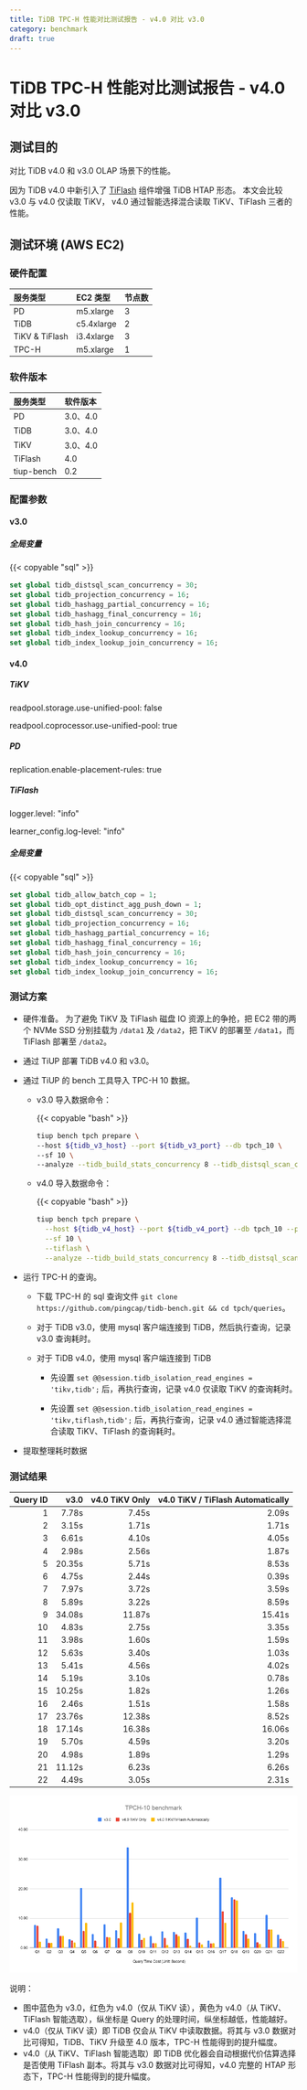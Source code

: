 ```yaml
---
title: TiDB TPC-H 性能对比测试报告 - v4.0 对比 v3.0
category: benchmark
draft: true
---
```


# TiDB TPC-H 性能对比测试报告 - v4.0 对比 v3.0

## 测试目的

对比 TiDB v4.0 和 v3.0 OLAP 场景下的性能。

因为 TiDB v4.0 中新引入了 [TiFlash](/tiflash/tiflash-overview.md) 组件增强 TiDB HTAP 形态。 本文会比较 v3.0 与 v4.0 仅读取 TiKV， v4.0 通过智能选择混合读取 TiKV、TiFlash 三者的性能。

## 测试环境 (AWS EC2)

### 硬件配置

| 服务类型         | EC2 类型     | 节点数 |
|:----------------|:------------|:----|
| PD              | m5.xlarge   |  3  |
| TiDB            | c5.4xlarge  |  2  |
| TiKV & TiFlash  | i3.4xlarge  |  3  |
| TPC-H           | m5.xlarge   |  1  |

### 软件版本

| 服务类型   | 软件版本        
|:----------|:-----------|
| PD        | 3.0、4.0   |
| TiDB      | 3.0、4.0   |
| TiKV      | 3.0、4.0   |
| TiFlash   | 4.0        |
| tiup-bench | 0.2      |

### 配置参数

#### v3.0

##### 全局变量

{{< copyable "sql" >}}

```sql
set global tidb_distsql_scan_concurrency = 30;
set global tidb_projection_concurrency = 16;
set global tidb_hashagg_partial_concurrency = 16;
set global tidb_hashagg_final_concurrency = 16;
set global tidb_hash_join_concurrency = 16;
set global tidb_index_lookup_concurrency = 16;
set global tidb_index_lookup_join_concurrency = 16;
```

#### v4.0

##### TiKV

readpool.storage.use-unified-pool: false

readpool.coprocessor.use-unified-pool: true

##### PD

replication.enable-placement-rules: true

##### TiFlash

logger.level: "info"

learner_config.log-level: "info"

##### 全局变量

{{< copyable "sql" >}}

```sql
set global tidb_allow_batch_cop = 1;
set global tidb_opt_distinct_agg_push_down = 1;
set global tidb_distsql_scan_concurrency = 30;
set global tidb_projection_concurrency = 16;
set global tidb_hashagg_partial_concurrency = 16;
set global tidb_hashagg_final_concurrency = 16;
set global tidb_hash_join_concurrency = 16;
set global tidb_index_lookup_concurrency = 16;
set global tidb_index_lookup_join_concurrency = 16;
```

### 测试方案

- 硬件准备。
为了避免 TiKV 及 TiFlash 磁盘 IO 资源上的争抢，把 EC2 带的两个 NVMe SSD 分别挂载为 `/data1` 及 `/data2`，把 TiKV 的部署至 `/data1`，而 TiFlash 部署至 `/data2`。

- 通过 TiUP 部署 TiDB v4.0 和 v3.0。

- 通过 TiUP 的 bench 工具导入 TPC-H 10 数据。

    * v3.0 导入数据命令：

      {{< copyable "bash" >}}

      ```bash
      tiup bench tpch prepare \
      --host ${tidb_v3_host} --port ${tidb_v3_port} --db tpch_10 \
      --sf 10 \
      --analyze --tidb_build_stats_concurrency 8 --tidb_distsql_scan_concurrency 30
      ```

    * v4.0 导入数据命令：

      {{< copyable "bash" >}}

      ```bash
      tiup bench tpch prepare \
        --host ${tidb_v4_host} --port ${tidb_v4_port} --db tpch_10 --password ${password} \
        --sf 10 \
        --tiflash \
        --analyze --tidb_build_stats_concurrency 8 --tidb_distsql_scan_concurrency 30
      ```

- 运行 TPC-H 的查询。

    * 下载 TPC-H 的 sql 查询文件 `git clone https://github.com/pingcap/tidb-bench.git && cd tpch/queries`。

    * 对于 TiDB v3.0，使用 mysql 客户端连接到 TiDB，然后执行查询，记录 v3.0 查询耗时。

    * 对于 TiDB v4.0，使用 mysql 客户端连接到 TiDB

        * 先设置 `set @@session.tidb_isolation_read_engines = 'tikv,tidb';` 后，再执行查询，记录 v4.0 仅读取 TiKV 的查询耗时。

        * 先设置 `set @@session.tidb_isolation_read_engines = 'tikv,tiflash,tidb';` 后，再执行查询，记录 v4.0 通过智能选择混合读取 TiKV、TiFlash 的查询耗时。

- 提取整理耗时数据

### 测试结果

| Query ID |  v3.0  |  v4.0 TiKV Only |  v4.0 TiKV / TiFlash Automatically | 
|--------:|-----------:|------------:|--------------:|
| 1       |    7.78s   |      7.45s  |      2.09s    |
| 2       |    3.15s   |      1.71s  |      1.71s    |
| 3       |    6.61s   |      4.10s  |      4.05s    |
| 4       |    2.98s   |      2.56s  |      1.87s    |
| 5       |   20.35s   |      5.71s  |      8.53s    |
| 6       |    4.75s   |      2.44s  |      0.39s    |
| 7       |    7.97s   |      3.72s  |      3.59s    |
| 8       |    5.89s   |      3.22s  |      8.59s    |
| 9       |   34.08s   |     11.87s  |     15.41s    |
| 10      |    4.83s   |      2.75s  |      3.35s    |
| 11      |    3.98s   |      1.60s  |      1.59s    |
| 12      |    5.63s   |      3.40s  |      1.03s    |
| 13      |    5.41s   |      4.56s  |      4.02s    |
| 14      |    5.19s   |      3.10s  |      0.78s    |
| 15      |   10.25s   |      1.82s  |      1.26s    |
| 16      |    2.46s   |      1.51s  |      1.58s    |
| 17      |   23.76s   |     12.38s  |      8.52s    |
| 18      |   17.14s   |     16.38s  |     16.06s    |
| 19      |    5.70s   |      4.59s  |      3.20s    |
| 20      |    4.98s   |      1.89s  |      1.29s    |
| 21      |   11.12s   |      6.23s  |      6.26s    |
| 22      |    4.49s   |      3.05s  |      2.31s    |

![TPC-H](/media/tpch_v4vsv3.png)

说明：

- 图中蓝色为 v3.0，红色为 v4.0（仅从 TiKV 读），黄色为 v4.0（从 TiKV、TiFlash 智能选取），纵坐标是 Query 的处理时间，纵坐标越低，性能越好。
- v4.0（仅从 TiKV 读）即 TiDB 仅会从 TiKV 中读取数据。将其与 v3.0 数据对比可得知，TiDB、TiKV 升级至 4.0 版本，TPC-H 性能得到的提升幅度。
- v4.0（从 TiKV、TiFlash 智能选取）即 TiDB 优化器会自动根据代价估算选择是否使用 TiFlash 副本。将其与 v3.0 数据对比可得知，v4.0 完整的 HTAP 形态下，TPC-H 性能得到的提升幅度。
